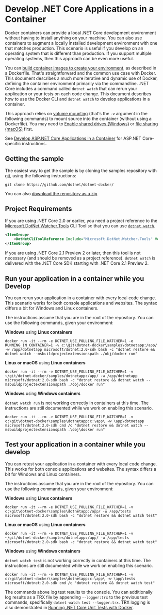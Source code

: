 # Develop .NET Core Applications in a Container

Docker containers can provide a local .NET Core development environment without having to install anything on your machine. You can also use containers to augment a locally installed development environment with one that matches production. This scenario is useful if you develop on an operating system that is different than production. If you support multiple operating systems, then this approach can be even more useful.

You can [build container images to create your environment](README.md), as described in a Dockerfile. That's straightforward and the common use case with Docker. This document describes a much more iterative and dynamic use of Docker, defining the container environment primarily via the commandline. .NET Core includes a command called `dotnet watch` that can rerun your application or your tests on each code change. This document describes how to use the Docker CLI and `dotnet watch` to develop applications in a container.

This approach relies on [volume mounting](https://docs.docker.com/engine/admin/volumes/volumes/) (that's the `-v` argument in the following commands) to mount source into the container (without using a Dockerfile). You may need to [Enable shared drives (Windows)](https://docs.docker.com/docker-for-windows/#shared-drives) or [file sharing (macOS)](https://docs.docker.com/docker-for-mac/#file-sharing) first.

See [Develop ASP.NET Core Applications in a Container](../aspnetapp/aspnet-docker-dev-in-container.md) for ASP.NET Core-specific instructions.

## Getting the sample

The easiest way to get the sample is by cloning the samples repository with [git](https://git-scm.com/downloads), using the following instructions:

```console
git clone https://github.com/dotnet/dotnet-docker/
```

You can also [download the repository as a zip](https://github.com/dotnet/dotnet-docker/archive/master.zip).

## Project Requirements

If you are using .NET Core 2.0 or earlier, you need a project reference to the  [Microsoft.DotNet.Watcher.Tools](https://www.nuget.org/packages/Microsoft.DotNet.Watcher.Tools/) CLI Tool so that you can use [`dotnet watch`](https://docs.microsoft.com/aspnet/core/tutorials/dotnet-watch).

```xml
<ItemGroup>
    <DotNetCliToolReference Include="Microsoft.DotNet.Watcher.Tools" Version="2.0.0" />
</ItemGroup>
```

If you are using .NET Core 2.1 Preview 2 or later, then this tool is not necessary (and should be removed as a project reference). `dotnet watch` is delivered with the .NET Core SDK starting with .NET Core 2.1 Preview 2.

## Run your application in a container while you Develop

You can rerun your application in a container with every local code change. This scenario works for both console applications and websites. The syntax differs a bit for Windows and Linux containers.

The instructions assume that you are in the root of the repository. You can use the following commands, given your environment:

**Windows** using **Linux containers**

```console
docker run -it --rm -e DOTNET_USE_POLLING_FILE_WATCHER=1 -e RUNNING_IN_CONTAINER=1 -v c:\git\dotnet-docker\samples\dotnetapp:/app/ -w /app/dotnetapp microsoft/dotnet:2.0-sdk bash -c "dotnet restore && dotnet watch --msbuildprojectextensionspath ./obj/docker run"
```

**Linux or macOS** using **Linux containers**

```console
docker run -it --rm -e DOTNET_USE_POLLING_FILE_WATCHER=1 -v ~/git/dotnet-docker/samples/dotnetapp:/app/ -w /app/dotnetapp microsoft/dotnet:2.0-sdk bash -c "dotnet restore && dotnet watch --msbuildprojectextensionspath ./obj/docker run"
```

**Windows** using **Windows containers**

`dotnet watch run` is not working correctly in containers at this time. The instructions are still documented while we work on enabling this scenario.

```console
docker run -it --rm -e DOTNET_USE_POLLING_FILE_WATCHER=1 -v c:\git\dotnet-docker\samples\dotnetapp:c:\app\ -w \app\dotnetapp microsoft/dotnet:2.0-sdk cmd /c "dotnet restore && dotnet watch --msbuildprojectextensionspath .\obj\docker run"
```

## Test your application in a container while you develop

You can retest your application in a container with every local code change. This works for both console applications and websites. The syntax differs a bit for Windows and Linux containers.

The instructions assume that you are in the root of the repository. You can use the following commands, given your environment:

**Windows** using **Linux containers**

```console
docker run -it --rm -e DOTNET_USE_POLLING_FILE_WATCHER=1 -v c:\git\dotnet-docker\samples\dotnetapp:/app/ -w /app/tests microsoft/dotnet:2.0-sdk bash -c "dotnet restore && dotnet watch test"
```

**Linux or macOS** using **Linux containers**

```console
docker run -it --rm -e DOTNET_USE_POLLING_FILE_WATCHER=1 -v ~/git/dotnet-docker/samples/dotnetapp:/app/ -w /app/tests microsoft/dotnet:2.0-sdk bash -c "dotnet restore && dotnet watch test"
```

**Windows** using **Windows containers**

`dotnet watch test` is not working correctly in containers at this time. The instructions are still documented while we work on enabling this scenario.

```console
docker run -it --rm -e DOTNET_USE_POLLING_FILE_WATCHER=1 -v c:\git\dotnet-docker\samples\dotnetapp:c:\app\ -w \app\tests microsoft/dotnet:2.0-sdk cmd /c "dotnet restore && dotnet watch test"
```

The commands above log test results to the console. You can additionally log results as a TRX file by appending `--logger:trx` to the previous test commands, specifically `dotnet watch test --logger:trx`. TRX logging is also demonstrated in [Running .NET Core Unit Tests with Docker](dotnet-docker-unit-testing.md).